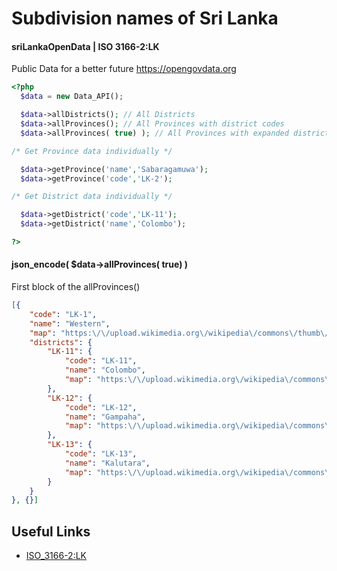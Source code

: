 
# Subdivision names of Sri Lanka 
#### sriLankaOpenData | ISO 3166-2:LK

Public Data for a better future https://opengovdata.org

```php
<?php
  $data = new Data_API();

  $data->allDistricts(); // All Districts
  $data->allProvinces(); // All Provinces with district codes
  $data->allProvinces( true) ); // All Provinces with expanded district array

/* Get Province data individually */

  $data->getProvince('name','Sabaragamuwa');
  $data->getProvince('code','LK-2');

/* Get District data individually */

  $data->getDistrict('code','LK-11');
  $data->getDistrict('name','Colombo');

?>
```

####  json_encode( $data->allProvinces( true) )

First block of the allProvinces()

```json
[{
	"code": "LK-1",
	"name": "Western",
	"map": "https:\/\/upload.wikimedia.org\/wikipedia\/commons\/thumb\/0\/0f\/Sri_Lanka_Western_Province_locator_map.svg\/200px-Sri_Lanka_Western_Province_locator_map.svg.png",
	"districts": {
		"LK-11": {
			"code": "LK-11",
			"name": "Colombo",
			"map": "https:\/\/upload.wikimedia.org\/wikipedia\/commons\/thumb\/a\/af\/Colombo_district.svg\/500px-Colombo_district.svg.png"
		},
		"LK-12": {
			"code": "LK-12",
			"name": "Gampaha",
			"map": "https:\/\/upload.wikimedia.org\/wikipedia\/commons\/thumb\/6\/62\/Gampaha_district.svg\/500px-Gampaha_district.svg.png"
		},
		"LK-13": {
			"code": "LK-13",
			"name": "Kalutara",
			"map": "https:\/\/upload.wikimedia.org\/wikipedia\/commons\/thumb\/2\/20\/Kalutara_district.svg\/500px-Kalutara_district.svg.png"
		}
	}
}, {}]
```
## Useful Links

- [ISO_3166-2:LK](https://en.wikipedia.org/wiki/ISO_3166-2:LK)

